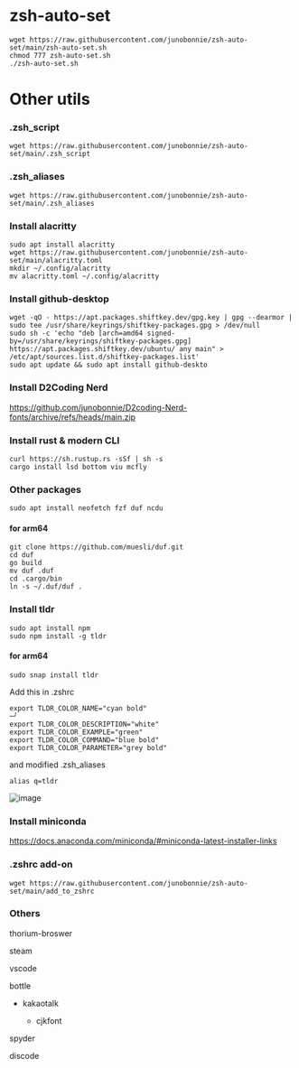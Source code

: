 # zsh-auto-set
```
wget https://raw.githubusercontent.com/junobonnie/zsh-auto-set/main/zsh-auto-set.sh
chmod 777 zsh-auto-set.sh
./zsh-auto-set.sh
```
# Other utils
### .zsh_script
```
wget https://raw.githubusercontent.com/junobonnie/zsh-auto-set/main/.zsh_script
```
### .zsh_aliases
```
wget https://raw.githubusercontent.com/junobonnie/zsh-auto-set/main/.zsh_aliases
```
### Install alacritty
```
sudo apt install alacritty
wget https://raw.githubusercontent.com/junobonnie/zsh-auto-set/main/alacritty.toml
mkdir ~/.config/alacritty
mv alacritty.toml ~/.config/alacritty
```
### Install github-desktop
```
wget -qO - https://apt.packages.shiftkey.dev/gpg.key | gpg --dearmor | sudo tee /usr/share/keyrings/shiftkey-packages.gpg > /dev/null
sudo sh -c 'echo "deb [arch=amd64 signed-by=/usr/share/keyrings/shiftkey-packages.gpg] https://apt.packages.shiftkey.dev/ubuntu/ any main" > /etc/apt/sources.list.d/shiftkey-packages.list'
sudo apt update && sudo apt install github-deskto
```
### Install D2Coding Nerd
https://github.com/junobonnie/D2coding-Nerd-fonts/archive/refs/heads/main.zip
### Install rust & modern CLI
```
curl https://sh.rustup.rs -sSf | sh -s
cargo install lsd bottom viu mcfly
```
### Other packages
```
sudo apt install neofetch fzf duf ncdu
```
#### for arm64
```
git clone https://github.com/muesli/duf.git
cd duf
go build
mv duf .duf
cd .cargo/bin
ln -s ~/.duf/duf .
```
### Install tldr
```
sudo apt install npm
sudo npm install -g tldr
```
#### for arm64
```
sudo snap install tldr
```

Add this in .zshrc
```
export TLDR_COLOR_NAME="cyan bold"                                                                                                                                                                   ─╯
export TLDR_COLOR_DESCRIPTION="white"
export TLDR_COLOR_EXAMPLE="green"
export TLDR_COLOR_COMMAND="blue bold"
export TLDR_COLOR_PARAMETER="grey bold"
```
and modified .zsh_aliases
```
alias q=tldr
```
![image](https://github.com/user-attachments/assets/613a86fd-bf46-4a3f-9eec-7e91193acff8)

### Install miniconda
https://docs.anaconda.com/miniconda/#miniconda-latest-installer-links
### .zshrc add-on
```
wget https://raw.githubusercontent.com/junobonnie/zsh-auto-set/main/add_to_zshrc
```
### Others
thorium-broswer

steam

vscode

bottle

- kakaotalk

  - cjkfont

spyder

discode
